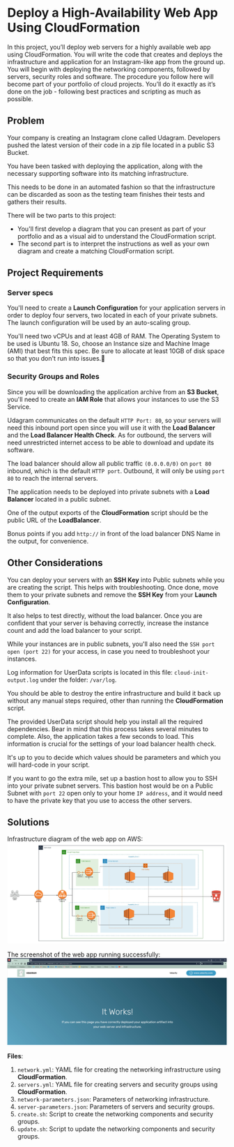 # Deploy a High-Availability Web App Using CloudFormation  

In this project, you’ll deploy web servers for a highly available web app using CloudFormation. You will write the code that creates and deploys the infrastructure and application for an Instagram-like app from the ground up. You will begin with deploying the networking components, followed by servers, security roles and software. The procedure you follow here will become part of your portfolio of cloud projects. You’ll do it exactly as it’s done on the job - following best practices and scripting as much as possible.  

## Problem  
Your company is creating an Instagram clone called Udagram. Developers pushed the latest version of their code in a zip file located in a public S3 Bucket.  

You have been tasked with deploying the application, along with the necessary supporting software into its matching infrastructure.  

This needs to be done in an automated fashion so that the infrastructure can be discarded as soon as the testing team finishes their tests and gathers their results.  

There will be two parts to this project:  
* You'll first develop a diagram that you can present as part of your portfolio and as a visual aid to understand the CloudFormation script.  
* The second part is to interpret the instructions as well as your own diagram and create a matching CloudFormation script.  

## Project Requirements

### Server specs

You'll need to create a **Launch Configuration** for your application servers in order to deploy four servers, two located in each of your private subnets. The launch configuration will be used by an auto-scaling group.  

You'll need two vCPUs and at least 4GB of RAM. The Operating System to be used is Ubuntu 18. So, choose an Instance size and Machine Image (AMI) that best fits this spec. Be sure to allocate at least 10GB of disk space so that you don't run into issues.  

### Security Groups and Roles

Since you will be downloading the application archive from an **S3 Bucket**, you'll need to create an **IAM Role** that allows your instances to use the S3 Service.  

Udagram communicates on the default `HTTP Port: 80`, so your servers will need this inbound port open since you will use it with the **Load Balancer** and the **Load Balancer Health Check**. As for outbound, the servers will need unrestricted internet access to be able to download and update its software.  

The load balancer should allow all public traffic `(0.0.0.0/0)` on `port 80` inbound, which is the default `HTTP port`. Outbound, it will only be using `port 80` to reach the internal servers.  

The application needs to be deployed into private subnets with a **Load Balancer** located in a public subnet.  

One of the output exports of the **CloudFormation** script should be the public URL of the **LoadBalancer**.  

Bonus points if you add `http://` in front of the load balancer DNS Name in the output, for convenience.


## Other Considerations

You can deploy your servers with an **SSH Key** into Public subnets while you are creating the script. This helps with troubleshooting. Once done, move them to your private subnets and remove the **SSH Key** from your **Launch Configuration**.

It also helps to test directly, without the load balancer. Once you are confident that your server is behaving correctly, increase the instance count and add the load balancer to your script.

While your instances are in public subnets, you'll also need the `SSH port open (port 22)` for your access, in case you need to troubleshoot your instances.

Log information for UserData scripts is located in this file: `cloud-init-output.log` under the folder: `/var/log`.

You should be able to destroy the entire infrastructure and build it back up without any manual steps required, other than running the **CloudFormation** script.

The provided UserData script should help you install all the required dependencies. Bear in mind that this process takes several minutes to complete. Also, the application takes a few seconds to load. This information is crucial for the settings of your load balancer health check.

It's up to you to decide which values should be parameters and which you will hard-code in your script.

If you want to go the extra mile, set up a bastion host to allow you to SSH into your private subnet servers. This bastion host would be on a Public Subnet with `port 22` open only to your home `IP address`, and it would need to have the private key that you use to access the other servers.

## Solutions  

Infrastructure diagram of the web app on AWS:
<img src="./images/AWS Diagram.jpeg">  

The screenshot of the web app running successfully:  
<img src="./images/Screenshot.jpg">  

**Files**:
1. `network.yml`:  YAML file for creating the networking infrastructure using **CloudFormation**.  
2. `servers.yml`: YAML file for creating servers and security groups using **CloudFormation**.  
3. `network-parameters.json`: Parameters of networking infrastructure.  
4. `server-parameters.json`: Parameters of servers and security groups.  
5. `create.sh`: Script to create the networking components and security groups.    
6. `update.sh`: Script to update the networking components and security groups.  
